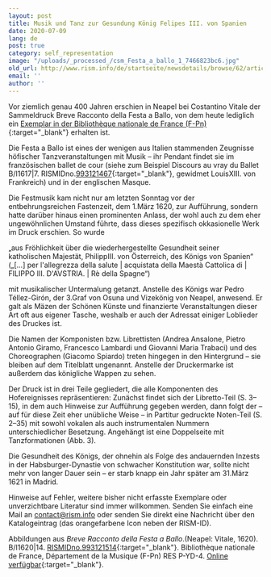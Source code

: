 ```yaml
---
layout: post
title: Musik und Tanz zur Gesundung König Felipes III. von Spanien
date: 2020-07-09
lang: de
post: true
category: self_representation
image: "/uploads/_processed_/csm_Festa_a_ballo_1_7466823bc6.jpg"
old_url: http://www.rism.info/de/startseite/newsdetails/browse/62/article/64/music-and-dance-for-the-recovery-of-king-philip-iii-of-spain.html
email: ''
author: ''
---
```



Vor ziemlich genau 400 Jahren erschien in Neapel bei Costantino Vitale der Sammeldruck Breve Racconto della Festa a Ballo, von dem heute lediglich ein [Exemplar in der Bibliothèque nationale de France (F-Pn)](https://gallica.bnf.fr/ark:/12148/bpt6k321253t){:target="_blank"} erhalten ist.

Die Festa a Ballo ist eines der wenigen aus Italien stammenden Zeugnisse höfischer Tanzveranstaltungen mit Musik – ihr Pendant findet sie im französischen ballet de cour (siehe zum Beispiel Discours au vray du Ballet B/I1617|7. RISMIDno.[993121467](https://opac.rism.info/search?id=993121467&View=rism){:target="_blank"}, gewidmet LouisXIII. von Frankreich) und in der englischen Masque.

Die Festmusik kam nicht nur am letzten Sonntag vor der entbehrungsreichen Fastenzeit, dem 1.März 1620, zur Aufführung, sondern hatte darüber hinaus einen prominenten Anlass, der wohl auch zu dem eher ungewöhnlichen Umstand führte, dass dieses spezifisch okkasionelle Werk im Druck erschien. So wurde

„aus Fröhlichkeit über die wiederhergestellte Gesundheit seiner katholischen Majestät, PhilippIII. von Österreich, des Königs von Spanien“ („[…] per l'allegrezza della salute | acquistata della Maestà Cattolica di | FILIPPO III. D'AVSTRIA. | Rè della Spagne“)

mit musikalischer Untermalung getanzt. Anstelle des Königs war Pedro Téllez-Girón, der 3.Graf von Osuna und Vizekönig von Neapel, anwesend. Er galt als Mäzen der Schönen Künste und finanzierte Veranstaltungen dieser Art oft aus eigener Tasche, weshalb er auch der Adressat einiger Loblieder des Druckes ist.

Die Namen der Komponisten bzw. Librettisten (Andrea Ansalone, Pietro Antonio Giramo, Francesco Lambardi und Giovanni Maria Trabaci) und des Choreographen (Giacomo Spiardo) treten hingegen in den Hintergrund – sie bleiben auf dem Titelblatt ungenannt. Anstelle der Druckermarke ist außerdem das königliche Wappen zu sehen.

Der Druck ist in drei Teile gegliedert, die alle Komponenten des Hofereignisses repräsentieren: Zunächst findet sich der Libretto-Teil (S. 3–15), in dem auch Hinweise zur Aufführung gegeben werden, dann folgt der – auf für diese Zeit eher unübliche Weise – in Partitur gedruckte Noten-Teil (S. 2–35) mit sowohl vokalen als auch instrumentalen Nummern unterschiedlicher Besetzung. Angehängt ist eine Doppelseite mit Tanzformationen (Abb. 3).

Die Gesundheit des Königs, der ohnehin als Folge des andauernden Inzests in der Habsburger-Dynastie von schwacher Konstitution war, sollte nicht mehr von langer Dauer sein – er starb knapp ein Jahr später am 31.März 1621 in Madrid.

Hinweise auf Fehler, weitere bisher nicht erfasste Exemplare oder unverzichtbare Literatur sind immer willkommen. Senden Sie einfach eine Mail an contact@rism.info oder senden Sie direkt eine Nachricht über den Katalogeintrag (das orangefarbene Icon neben der RISM-ID).

Abbildungen aus _Breve Racconto della Festa a Ballo_.(Neapel: Vitale, 1620). B/I1620|14. [RISMIDno.993121514](https://opac.rism.info/search?id=993121514&View=rism){:target="_blank"}. Bibliothèque nationale de France, Département de la Musique (F-Pn) RES P-YD-4. [Online verfügbar](http://catalogue.bnf.fr/ark:/12148/cb33272704c){:target="_blank"}.



<script type="text/javascript">var switchTo5x=true;</script><script type="text/javascript" src="http://w.sharethis.com/button/buttons.js"></script><script type="text/javascript">stLight.options({publisher: "9b601438-1ce1-49d8-bfd7-9cff5df54c17", doNotHash: false, doNotCopy: false, hashAddressBar: false});</script>